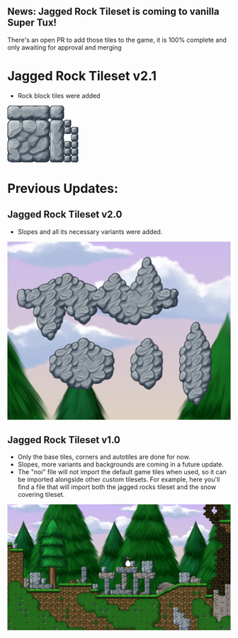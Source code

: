 ## News: Jagged Rock Tileset is coming to vanilla Super Tux!
There's an open PR to add those tiles to the game, it is 100% complete and only awaiting for approval and merging

# Jagged Rock Tileset v2.1
* Rock block tiles were added

![thumb3](https://github.com/Eauix/Super-Tux-Additions/blob/main/Jagged-Rock-Tileset/images/tiles/_custom/jagged_rock_by_eauix/rock_block_tiles.png)

# Previous Updates:

## Jagged Rock Tileset v2.0
* Slopes and all its necessary variants were added.

![thumb2](https://github.com/Eauix/Super-Tux-Additions/blob/main/Jagged-Rock-Tileset/Thumbnail2.png)


## Jagged Rock Tileset v1.0

* Only the base tiles, corners and autotiles are done for now.
* Slopes, more variants and backgrounds are coming in a future update.
* The "noi" file will not import the default game tiles when used, so it can be imported alongside other custom tilesets. For example, here you'll find a file that will import both the jagged rocks tileset and the snow covering tileset.

![thumb](https://github.com/Eauix/Super-Tux-Additions/blob/main/Jagged-Rock-Tileset/Thumbnail.png)
